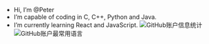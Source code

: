
- Hi, I’m @Peter
- I’m capable of coding in C, C++, Python and Java.
- I’m currently learning React and JavaScript.
![GitHub账户信息统计](https://github-stats.ubrong.com/api?username=PetYin&show_icons=true&theme=default)
![GitHub账户最常用语言](https://github-stats.ubrong.com/api/top-langs/?username=PetYin&layout=compact&theme=default)
